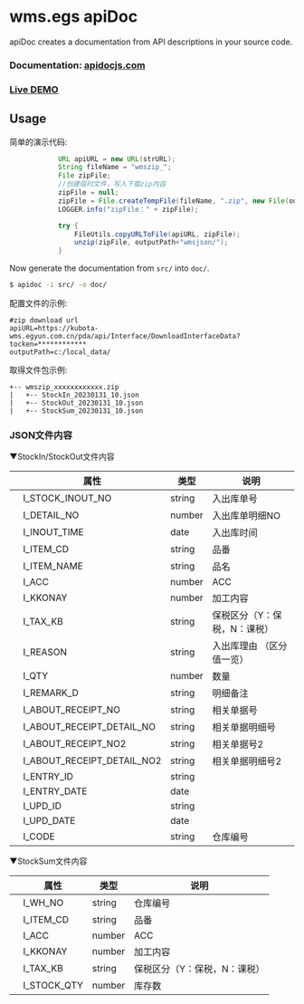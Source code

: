 # wms.egs apiDoc

apiDoc creates a documentation from API descriptions in your source code.

### Documentation: [apidocjs.com](http://apidocjs.com)

### [Live DEMO](http://apidocjs.com/example/)

## Usage

简单的演示代码:

```java
            URL apiURL = new URL(strURL);
            String fileName = "wmszip_";
            File zipFile;
            //创建临时文件，写入下载zip内容
            zipFile = null;
            zipFile = File.createTempFile(fileName, ".zip", new File(outputPath));
            LOGGER.info("zipFile：" + zipFile);

            try {
                FileUtils.copyURLToFile(apiURL, zipFile);
                unzip(zipFile, outputPath+"wmsjson/");
            }
```

Now generate the documentation from `src/` into `doc/`.

```bash
$ apidoc -i src/ -o doc/
```

配置文件的示例:

~~~properties
#zip download url
apiURL=https://kubota-wms.egyun.com.cn/pda/api/Interface/DownloadInterfaceData?tocken=************
outputPath=c:/local_data/
~~~

取得文件包示例:

```
+-- wmszip_xxxxxxxxxxxx.zip
|   +-- StockIn_20230131_10.json
|   +-- StockOut_20230131_10.json
|   +-- StockSum_20230131_10.json
```

### JSON文件内容

▼StockIn/StockOut文件内容
<table class="have-children-table"><thead><tr><th></th> <th>属性</th> <th>类型</th> <th>说明</th></tr></thead> 
<tbody>
<tr><td><i class="toggle-children-table"></i></td> <td>I_STOCK_INOUT_NO</td> <td>string</td> <td>入出库单号</td></tr> 
<tr><td><i class="toggle-children-table"></i></td> <td>I_DETAIL_NO</td> <td>number</td> <td>入出库单明细NO</td> </tr> 
<tr><td><i class="toggle-children-table"></i></td> <td>I_INOUT_TIME</td> <td>date</td> <td>入出库时间</td> </tr> 
<tr><td><i class="toggle-children-table"></i></td> <td>I_ITEM_CD</td> <td>string</td> <td>品番</td> </tr> 
<tr><td><i class="toggle-children-table"></i></td> <td>I_ITEM_NAME</td> <td>string</td> <td>品名</td> </tr> 
<tr><td><i class="toggle-children-table"></i></td> <td>I_ACC</td> <td>number</td> <td>ACC</td> </tr> 
<tr><td><i class="toggle-children-table"></i></td> <td>I_KKONAY</td> <td>number</td> <td>加工内容</td> </tr> 
<tr><td><i class="toggle-children-table"></i></td> <td>I_TAX_KB</td> <td>string</td> <td>保税区分（Y：保税，N：课税）</td> </tr> 
<tr><td><i class="toggle-children-table"></i></td> <td>I_REASON</td> <td>string</td> <td>入出库理由 （区分值一览）</td> </tr> 
<tr><td><i class="toggle-children-table"></i></td> <td>I_QTY</td> <td>number</td> <td>数量</td> </tr>
<tr><td><i class="toggle-children-table"></i></td> <td>I_REMARK_D</td> <td>string</td> <td>明细备注</td> </tr>
<tr><td><i class="toggle-children-table"></i></td> <td>I_ABOUT_RECEIPT_NO</td> <td>string</td> <td>相关单据号</td> </tr>
<tr><td><i class="toggle-children-table"></i></td> <td>I_ABOUT_RECEIPT_DETAIL_NO</td> <td>string</td> <td>相关单据明细号</td> </tr>
<tr><td><i class="toggle-children-table"></i></td> <td>I_ABOUT_RECEIPT_NO2</td> <td>string</td> <td>相关单据号2</td></tr>
<tr><td><i class="toggle-children-table"></i></td> <td>I_ABOUT_RECEIPT_DETAIL_NO2</td> <td>string</td> <td>相关单据明细号2</td> </tr>
<tr><td><i class="toggle-children-table"></i></td> <td>I_ENTRY_ID</td> <td>string</td> <td></td> </tr>
<tr><td><i class="toggle-children-table"></i></td> <td>I_ENTRY_DATE</td> <td>date</td> <td></td> </tr>
<tr><td><i class="toggle-children-table"></i></td> <td>I_UPD_ID</td> <td>string</td> <td></td> </tr>
<tr><td><i class="toggle-children-table"></i></td> <td>I_UPD_DATE</td> <td>date</td> <td></td> </tr>
<tr><td><i class="toggle-children-table"></i></td> <td>I_CODE</td> <td>string</td> <td>仓库编号</td> </tr>
</tbody>
</table>

▼StockSum文件内容
<table class="have-children-table"><thead><tr><th></th> <th>属性</th> <th>类型</th> <th>说明</th></tr></thead> 
<tbody>
<tr><td><i class="toggle-children-table"></i></td> <td>I_WH_NO</td> <td>string</td> <td>仓库编号</td></tr> 
<tr><td><i class="toggle-children-table"></i></td> <td>I_ITEM_CD</td> <td>string</td> <td>品番</td> </tr> 
<tr><td><i class="toggle-children-table"></i></td> <td>I_ACC</td> <td>number</td> <td>ACC</td> </tr> 
<tr><td><i class="toggle-children-table"></i></td> <td>I_KKONAY</td> <td>number</td> <td>加工内容</td> </tr> 
<tr><td><i class="toggle-children-table"></i></td> <td>I_TAX_KB</td> <td>string</td> <td>保税区分（Y：保税，N：课税）</td> </tr> 
<tr><td><i class="toggle-children-table"></i></td> <td>I_STOCK_QTY</td> <td>number</td> <td>库存数</td> </tr>
</tbody>
</table>

